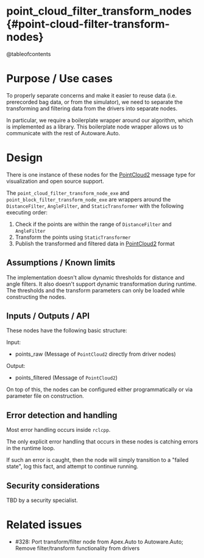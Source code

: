 point_cloud_filter_transform_nodes {#point-cloud-filter-transform-nodes}
==================================

@tableofcontents

# Purpose / Use cases

To properly separate concerns and make it easier to reuse data (i.e. prerecorded bag data, or from the simulator),
we need to separate the transforming and filtering data from the drivers into separate nodes.

In particular, we require a boilerplate wrapper around our algorithm, which is implemented as a
library.
This boilerplate node wrapper allows us to communicate with the rest of Autoware.Auto.

# Design

There is one instance of these nodes for the
[PointCloud2](https://github.com/ros2/common_interfaces/blob/master/sensor_msgs/msg/PointCloud2.msg) message type for visualization and open source support.

The `point_cloud_filter_transform_node_exe` and `point_block_filter_transform_node_exe` are wrappers
around the `DistanceFilter`, `AngleFilter`, and `StaticTransformer` with the following executing order:

1. Check if the points are within the range of `DistanceFilter` and `AngleFilter`
2. Transform the points using `StaticTransformer`
3. Publish the transformed and filtered data in [PointCloud2](https://github.com/ros2/common_interfaces/blob/master/sensor_msgs/msg/PointCloud2.msg) format

## Assumptions / Known limits

The implementation doesn't allow dynamic thresholds for distance and angle filters.
It also doesn't support dynamic transformation during runtime.
The thresholds and the transform parameters can only be loaded while constructing the nodes.

## Inputs / Outputs / API

These nodes have the following basic structure:

Input:
- points_raw (Message of `PointCloud2` directly from driver nodes)

Output:
- points_filtered (Message of `PointCloud2`)

On top of this, the nodes can be configured either programmatically or via parameter file
on construction.

## Error detection and handling

Most error handling occurs inside `rclcpp`.

The only explicit error handling that occurs in these nodes is catching errors in the runtime loop.

If such an error is caught, then the node will simply transition to a "failed state", log this fact,
and attempt to continue running.

## Security considerations

TBD by a security specialist.

# Related issues

- #328: Port transform/filter node from Apex.Auto to Autoware.Auto; Remove filter/transform functionality from drivers
